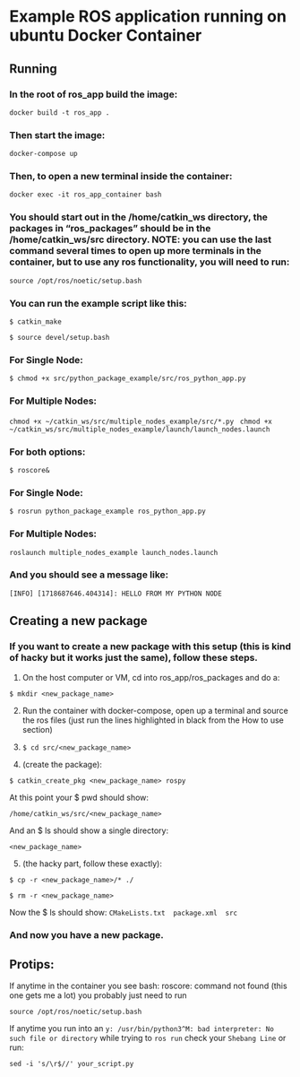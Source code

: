 # Example ROS application running on ubuntu Docker Container

## Running
### In the root of ros_app build the image:

```docker build -t ros_app . ```

### Then start the image:

```docker-compose up ```

### Then, to open a new terminal inside the container:

```docker exec -it ros_app_container bash```

### You should start out in the /home/catkin_ws directory, the packages in “ros_packages” should be in the /home/catkin_ws/src directory. NOTE: you can use the last command several times to open up more terminals in the container, but to use any ros functionality, you will need to run: 

```source /opt/ros/noetic/setup.bash```

### You can run the example script like this:

```$ catkin_make```

```$ source devel/setup.bash```

### For Single Node:

```$ chmod +x src/python_package_example/src/ros_python_app.py```

### For Multiple Nodes:

`chmod +x ~/catkin_ws/src/multiple_nodes_example/src/*.py `
`chmod +x ~/catkin_ws/src/multiple_nodes_example/launch/launch_nodes.launch`

### For both options:

```$ roscore&```

### For Single Node:
```$ rosrun python_package_example ros_python_app.py```

### For Multiple Nodes:
`roslaunch multiple_nodes_example launch_nodes.launch`

### And you should see a message like:

`[INFO] [1718687646.404314]: HELLO FROM MY PYTHON NODE`

## Creating a new package

### If you want to create a new package with this setup (this is kind of hacky but it works just the same), follow these steps. 

1.	On the host computer or VM, cd into ros_app/ros_packages and do a:

```$ mkdir <new_package_name>```

2.	Run the container with docker-compose, open up a terminal and source the ros files (just run the lines highlighted in black from the How to use section)

3.	```$ cd src/<new_package_name>```

4.	(create the package):

```$ catkin_create_pkg <new_package_name> rospy```

At this point your $ pwd should show:

`/home/catkin_ws/src/<new_package_name>`

And an $ ls should show a single directory:

`<new_package_name>`

5.	(the hacky part, follow these exactly):

```$ cp -r <new_package_name>/* ./```

```$ rm -r <new_package_name>```

Now the $ ls should show:
`CMakeLists.txt  package.xml  src`

### And now you have a new package.

## Protips:

If anytime in the container you see bash: roscore: command not found  (this one gets me a lot) you probably just need to run

```source /opt/ros/noetic/setup.bash```

If anytime you run into an `y: /usr/bin/python3^M: bad interpreter: No such file or directory` while trying to `ros run` check your `Shebang Line` or run:

```sed -i 's/\r$//' your_script.py```

